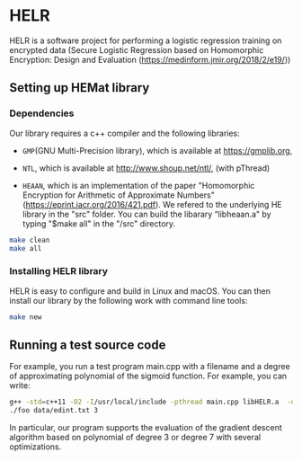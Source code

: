 # HELR

HELR is a software project for performing a logistic regression training on encrypted data (Secure Logistic Regression based on Homomorphic Encryption: Design and Evaluation (https://medinform.jmir.org/2018/2/e19/))

## Setting up HEMat library 

### Dependencies

Our library requires a c++ compiler and the following libraries:

* `GMP`(GNU Multi-Precision library), which is available at https://gmplib.org,

* `NTL`, which is available at http://www.shoup.net/ntl/,  (with pThread)

* `HEAAN`,  which is an implementation of the paper "Homomorphic Encryption for Arithmetic of Approximate Numbers" (https://eprint.iacr.org/2016/421.pdf). We refered to the underlying HE library in the "src" folder. You can build the libarary “libheaan.a" by typing "$make all" in the "/src" directory.

```sh
make clean
make all
```

### Installing HELR library

HELR is easy to configure and build in Linux and macOS. You can then install our library by the following work with command line tools:

```sh
make new
```

## Running a test source code

For example, you run a test program main.cpp with a filename and a degree of approximating polynomial of the sigmoid function.
For example, you can write:

```sh
g++ -std=c++11 -O2 -I/usr/local/include -pthread main.cpp libHELR.a  -o foo -L/usr/local/lib -lntl -lgmp -lm
./foo data/edint.txt 3 
```

In particular, our program supports the evaluation of the gradient descent algorithm based on polynomial of degree 3 or degree 7 with several optimizations.
